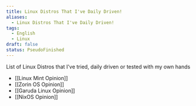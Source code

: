 ```yaml
---
title: Linux Distros That I've Daily Driven!
aliases:
  - Linux Distros That I've Daily Driven!
tags:
  - English
  - Linux
draft: false
status: PseudoFinished
---
```

List of Linux Distros that I've tried, daily driven or tested with my own hands
- [[Linux Mint Opinion]]
- [[Zorin OS Opinion]]
- [[Garuda Linux Opinion]]
- [[NixOS Opinion]]